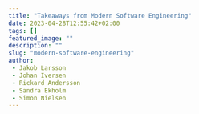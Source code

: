 ```yaml
---
title: "Takeaways from Modern Software Engineering"
date: 2023-04-28T12:55:42+02:00
tags: []
featured_image: ""
description: ""
slug: "modern-software-engineering"
author:
 - Jakob Larsson
 - Johan Iversen
 - Rickard Andersson
 - Sandra Ekholm
 - Simon Nielsen
---
```

